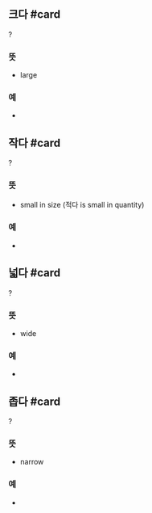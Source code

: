 ## 크다 #card
?
### 뜻
- large
### 예
-
<!--SR:!2025-02-21,4,270-->

## 작다 #card
?
### 뜻
- small in size (적다 is small in quantity)
### 예
-
<!--SR:!2025-02-20,3,250-->

## 넓다 #card
?
### 뜻
- wide
### 예
-

## 좁다 #card
?
### 뜻
- narrow
### 예
-
<!--SR:!2025-02-20,3,250-->

